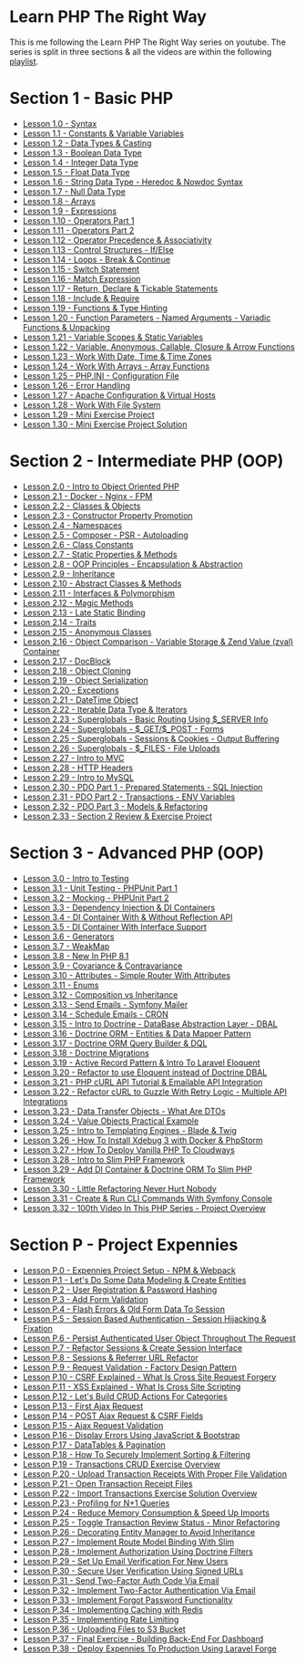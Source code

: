 # Learn PHP The Right Way

This is me following the Learn PHP The Right Way series on youtube. The series is split in three sections & all the videos are within the following [playlist](https://youtube.com/playlist?list=PLr3d3QYzkw2xabQRUpcZ_IBk9W50M9pe-).

# Section 1 - Basic PHP

- [Lesson 1.0 - Syntax](./section1/01-basic-syntax.php)
- [Lesson 1.1 - Constants & Variable Variables](./section1/02-variables-and-constants.php)
- [Lesson 1.2 - Data Types & Casting](./section1/03-data-types.php)
- [Lesson 1.3 - Boolean Data Type]()
- [Lesson 1.4 - Integer Data Type]()
- [Lesson 1.5 - Float Data Type]()
- [Lesson 1.6 - String Data Type - Heredoc & Nowdoc Syntax]()
- [Lesson 1.7 - Null Data Type]()
- [Lesson 1.8 - Arrays]()
- [Lesson 1.9 - Expressions]()
- [Lesson 1.10 - Operators Part 1]()
- [Lesson 1.11 - Operators Part 2]()
- [Lesson 1.12 - Operator Precedence & Associativity]()
- [Lesson 1.13 - Control Structures - If/Else]()
- [Lesson 1.14 - Loops - Break & Continue]()
- [Lesson 1.15 - Switch Statement]()
- [Lesson 1.16 - Match Expression]()
- [Lesson 1.17 - Return, Declare & Tickable Statements]()
- [Lesson 1.18 - Include & Require]()
- [Lesson 1.19 - Functions & Type Hinting]()
- [Lesson 1.20 - Function Parameters - Named Arguments - Variadic Functions & Unpacking]()
- [Lesson 1.21 - Variable Scopes & Static Variables]()
- [Lesson 1.22 - Variable, Anonymous, Callable, Closure & Arrow Functions]()
- [Lesson 1.23 - Work With Date, Time & Time Zones]()
- [Lesson 1.24 - Work With Arrays - Array Functions]()
- [Lesson 1.25 - PHP.INI - Configuration File]()
- [Lesson 1.26 - Error Handling]()
- [Lesson 1.27 - Apache Configuration & Virtual Hosts]()
- [Lesson 1.28 - Work With File System]()
- [Lesson 1.29 - Mini Exercise Project]()
- [Lesson 1.30 - Mini Exercise Project Solution]()

# Section 2 - Intermediate PHP (OOP)

- [Lesson 2.0 - Intro to Object Oriented PHP]()
- [Lesson 2.1 - Docker - Nginx - FPM]()
- [Lesson 2.2 - Classes & Objects]()
- [Lesson 2.3 - Constructor Property Promotion]()
- [Lesson 2.4 - Namespaces]()
- [Lesson 2.5 - Composer - PSR - Autoloading]()
- [Lesson 2.6 - Class Constants]()
- [Lesson 2.7 - Static Properties & Methods]()
- [Lesson 2.8 - OOP Principles - Encapsulation & Abstraction]()
- [Lesson 2.9 - Inheritance]()
- [Lesson 2.10 - Abstract Classes & Methods]()
- [Lesson 2.11 - Interfaces & Polymorphism]()
- [Lesson 2.12 - Magic Methods]()
- [Lesson 2.13 - Late Static Binding]()
- [Lesson 2.14 - Traits]()
- [Lesson 2.15 - Anonymous Classes]()
- [Lesson 2.16 - Object Comparison - Variable Storage & Zend Value (zval) Container]()
- [Lesson 2.17 - DocBlock]()
- [Lesson 2.18 - Object Cloning]()
- [Lesson 2.19 - Object Serialization]()
- [Lesson 2.20 - Exceptions]()
- [Lesson 2.21 - DateTime Object]()
- [Lesson 2.22 - Iterable Data Type & Iterators]()
- [Lesson 2.23 - Superglobals - Basic Routing Using \$\_SERVER Info]()
- [Lesson 2.24 - Superglobals - \$\_GET/\$\_POST - Forms]()
- [Lesson 2.25 - Superglobals - Sessions & Cookies - Output Buffering]()
- [Lesson 2.26 - Superglobals - \$\_FILES - File Uploads]()
- [Lesson 2.27 - Intro to MVC]()
- [Lesson 2.28 - HTTP Headers]()
- [Lesson 2.29 - Intro to MySQL]()
- [Lesson 2.30 - PDO Part 1 - Prepared Statements - SQL Injection]()
- [Lesson 2.31 - PDO Part 2 - Transactions - ENV Variables]()
- [Lesson 2.32 - PDO Part 3 - Models & Refactoring]()
- [Lesson 2.33 - Section 2 Review & Exercise Project]()

# Section 3 - Advanced PHP (OOP)

- [Lesson 3.0 - Intro to Testing]()
- [Lesson 3.1 - Unit Testing - PHPUnit Part 1]()
- [Lesson 3.2 - Mocking - PHPUnit Part 2]()
- [Lesson 3.3 - Dependency Injection & DI Containers]()
- [Lesson 3.4 - DI Container With & Without Reflection API]()
- [Lesson 3.5 - DI Container With Interface Support]()
- [Lesson 3.6 - Generators]()
- [Lesson 3.7 - WeakMap]()
- [Lesson 3.8 - New In PHP 8.1]()
- [Lesson 3.9 - Covariance & Contravariance]()
- [Lesson 3.10 - Attributes - Simple Router With Attributes]()
- [Lesson 3.11 - Enums]()
- [Lesson 3.12 - Composition vs Inheritance]()
- [Lesson 3.13 - Send Emails - Symfony Mailer]()
- [Lesson 3.14 - Schedule Emails - CRON]()
- [Lesson 3.15 - Intro to Doctrine - DataBase Abstraction Layer - DBAL]()
- [Lesson 3.16 - Doctrine ORM - Entities & Data Mapper Pattern]()
- [Lesson 3.17 - Doctrine ORM Query Builder & DQL]()
- [Lesson 3.18 - Doctrine Migrations]()
- [Lesson 3.19 - Active Record Pattern & Intro To Laravel Eloquent]()
- [Lesson 3.20 - Refactor to use Eloquent instead of Doctrine DBAL]()
- [Lesson 3.21 - PHP cURL API Tutorial & Emailable API Integration]()
- [Lesson 3.22 - Refactor cURL to Guzzle With Retry Logic - Multiple API Integrations]()
- [Lesson 3.23 - Data Transfer Objects - What Are DTOs]()
- [Lesson 3.24 - Value Objects Practical Example]()
- [Lesson 3.25 - Intro to Templating Engines - Blade & Twig]()
- [Lesson 3.26 - How To Install Xdebug 3 with Docker & PhpStorm]()
- [Lesson 3.27 - How To Deploy Vanilla PHP To Cloudways]()
- [Lesson 3.28 - Intro to Slim PHP Framework]()
- [Lesson 3.29 - Add DI Container & Doctrine ORM To Slim PHP Framework]()
- [Lesson 3.30 - Little Refactoring Never Hurt Nobody]()
- [Lesson 3.31 - Create & Run CLI Commands With Symfony Console]()
- [Lesson 3.32 - 100th Video In This PHP Series - Project Overview]()

# Section P - Project Expennies

- [Lesson P.0 - Expennies Project Setup - NPM & Webpack]()
- [Lesson P.1 - Let's Do Some Data Modeling & Create Entities]()
- [Lesson P.2 - User Registration & Password Hashing]()
- [Lesson P.3 - Add Form Validation]()
- [Lesson P.4 - Flash Errors & Old Form Data To Session]()
- [Lesson P.5 - Session Based Authentication - Session Hijacking & Fixation]()
- [Lesson P.6 - Persist Authenticated User Object Throughout The Request]()
- [Lesson P.7 - Refactor Sessions & Create Session Interface]()
- [Lesson P.8 - Sessions & Referrer URL Refactor]()
- [Lesson P.9 - Request Validation - Factory Design Pattern]()
- [Lesson P.10 - CSRF Explained - What Is Cross Site Request Forgery]()
- [Lesson P.11 - XSS Explained - What Is Cross Site Scripting]()
- [Lesson P.12 - Let's Build CRUD Actions For Categories]()
- [Lesson P.13 - First Ajax Request]()
- [Lesson P.14 - POST Ajax Request & CSRF Fields]()
- [Lesson P.15 - Ajax Request Validation]()
- [Lesson P.16 - Display Errors Using JavaScript & Bootstrap]()
- [Lesson P.17 - DataTables & Pagination]()
- [Lesson P.18 - How To Securely Implement Sorting & Filtering]()
- [Lesson P.19 - Transactions CRUD Exercise Overview]()
- [Lesson P.20 - Upload Transaction Receipts With Proper File Validation]()
- [Lesson P.21 - Open Transaction Receipt Files]()
- [Lesson P.22 - Import Transactions Exercise Solution Overview]()
- [Lesson P.23 - Profiling for N+1 Queries]()
- [Lesson P.24 - Reduce Memory Consumption & Speed Up Imports]()
- [Lesson P.25 - Toggle Transaction Review Status - Minor Refactoring]()
- [Lesson P.26 - Decorating Entity Manager to Avoid Inheritance]()
- [Lesson P.27 - Implement Route Model Binding With Slim]()
- [Lesson P.28 - Implement Authorization Using Doctrine Filters]()
- [Lesson P.29 - Set Up Email Verification For New Users]()
- [Lesson P.30 - Secure User Verification Using Signed URLs]()
- [Lesson P.31 - Send Two-Factor Auth Code Via Email]()
- [Lesson P.32 - Implement Two-Factor Authentication Via Email]()
- [Lesson P.33 - Implement Forgot Password Functionality]()
- [Lesson P.34 - Implementing Caching with Redis]()
- [Lesson P.35 - Implementing Rate Limiting]()
- [Lesson P.36 - Uploading Files to S3 Bucket]()
- [Lesson P.37 - Final Exercise - Building Back-End For Dashboard]()
- [Lesson P.38 - Deploy Expennies To Production Using Laravel Forge]()
